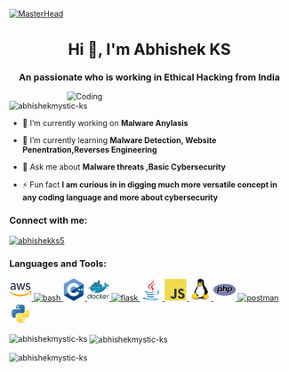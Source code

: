[![MasterHead](https://encrypted-tbn0.gstatic.com/images?q=tbn:ANd9GcQCsg19T-zPtYhFzt_d3_KuUxhfa5IEjKmz-A&s)](https://abhishekmystic-KS.io)
<h1 align="center">Hi 👋, I'm Abhishek KS</h1>
<h3 align="center">An passionate who is working in Ethical Hacking from India</h3>
<img align="right" alt="Coding" width="400" src="https://i.pinimg.com/originals/13/dc/1f/13dc1f9bd046a5c7825397eaebe1f852.gif">

<p align="left"> <img src="https://komarev.com/ghpvc/?username=abhishekmystic-ks&label=Profile%20views&color=0e75b6&style=flat" alt="abhishekmystic-ks" /> </p>

- 🔭 I’m currently working on **Malware Anylasis**

- 🌱 I’m currently learning **Malware Detection, Website Penentration,Reverses Engineering**

- 💬 Ask me about **Malware threats ,Basic Cybersecurity**

- ⚡ Fun fact **I am curious in in digging much more versatile concept in any coding language and more about cybersecurity**

<h3 align="left">Connect with me:</h3>
<p align="left">
<a href="https://linkedin.com/in/abhishekks5" target="blank"><img align="center" src="https://raw.githubusercontent.com/rahuldkjain/github-profile-readme-generator/master/src/images/icons/Social/linked-in-alt.svg" alt="abhishekks5" height="30" width="40" /></a>
</p>

<h3 align="left">Languages and Tools:</h3>
<p align="left"> <a href="https://aws.amazon.com" target="_blank" rel="noreferrer"> <img src="https://raw.githubusercontent.com/devicons/devicon/master/icons/amazonwebservices/amazonwebservices-original-wordmark.svg" alt="aws" width="40" height="40"/> </a> <a href="https://www.gnu.org/software/bash/" target="_blank" rel="noreferrer"> <img src="https://www.vectorlogo.zone/logos/gnu_bash/gnu_bash-icon.svg" alt="bash" width="40" height="40"/> </a> <a href="https://www.w3schools.com/cpp/" target="_blank" rel="noreferrer"> <img src="https://raw.githubusercontent.com/devicons/devicon/master/icons/cplusplus/cplusplus-original.svg" alt="cplusplus" width="40" height="40"/> </a> <a href="https://www.docker.com/" target="_blank" rel="noreferrer"> <img src="https://raw.githubusercontent.com/devicons/devicon/master/icons/docker/docker-original-wordmark.svg" alt="docker" width="40" height="40"/> </a> <a href="https://flask.palletsprojects.com/" target="_blank" rel="noreferrer"> <img src="https://www.vectorlogo.zone/logos/pocoo_flask/pocoo_flask-icon.svg" alt="flask" width="40" height="40"/> </a> <a href="https://www.java.com" target="_blank" rel="noreferrer"> <img src="https://raw.githubusercontent.com/devicons/devicon/master/icons/java/java-original.svg" alt="java" width="40" height="40"/> </a> <a href="https://developer.mozilla.org/en-US/docs/Web/JavaScript" target="_blank" rel="noreferrer"> <img src="https://raw.githubusercontent.com/devicons/devicon/master/icons/javascript/javascript-original.svg" alt="javascript" width="40" height="40"/> </a> <a href="https://www.linux.org/" target="_blank" rel="noreferrer"> <img src="https://raw.githubusercontent.com/devicons/devicon/master/icons/linux/linux-original.svg" alt="linux" width="40" height="40"/> </a> <a href="https://www.php.net" target="_blank" rel="noreferrer"> <img src="https://raw.githubusercontent.com/devicons/devicon/master/icons/php/php-original.svg" alt="php" width="40" height="40"/> </a> <a href="https://postman.com" target="_blank" rel="noreferrer"> <img src="https://www.vectorlogo.zone/logos/getpostman/getpostman-icon.svg" alt="postman" width="40" height="40"/> </a> <a href="https://www.python.org" target="_blank" rel="noreferrer"> <img src="https://raw.githubusercontent.com/devicons/devicon/master/icons/python/python-original.svg" alt="python" width="40" height="40"/> </a> </p>

<p><img align="left" src="https://github-readme-stats.vercel.app/api/top-langs?username=abhishekmystic-ks&show_icons=true&locale=en&layout=compact" alt="abhishekmystic-ks" /></p>

<p>&nbsp;<img align="center" src="https://github-readme-stats.vercel.app/api?username=abhishekmystic-ks&show_icons=true&locale=en" alt="abhishekmystic-ks" /></p>

<p><img align="center" src="https://github-readme-streak-stats.herokuapp.com/?user=abhishekmystic-ks&" alt="abhishekmystic-ks" /></p>

                                                                                                                                                                                                                                                                                                                                                                                                                                                                                                                                                                                                          
